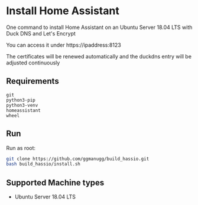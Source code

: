
# Install Home Assistant

One command to install Home Assistant on an Ubuntu Server 18.04 LTS with Duck DNS and Let's Encrypt

You can access it under https://ipaddress:8123

The certificates will be renewed automatically and the duckdns entry will be adjusted continuously

## Requirements

```
git
python3-pip 
python3-venv
homeassistant
wheel
```

## Run

Run as root:

```bash
git clone https://github.com/ggmanugg/build_hassio.git
bash build_hassio/install.sh
```

## Supported Machine types

- Ubuntu Server 18.04 LTS
